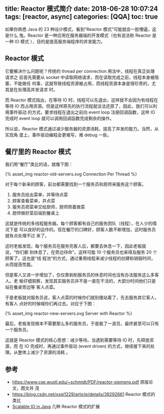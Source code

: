 title: Reactor 模式简介
date: 2018-06-28 10:07:24
tags: [reactor, async]
categories: [QQA]
toc: true
---

如果你熟悉 Java 的 23 种设计模式，看到“Reactor 模式”可能就会一脸懵逼，这是什么
鬼。Reactor 是一种应用在服务器端的开发模式（也有说法称 Reactor 是一种 IO 模式
），目的是提高服务端程序的并发能力。

## Reactor 模式

它要解决什么问题呢？传统的 thread per connection 用法中，线程在真正处理请求之
前首先需要从 socket 中读取网络请求，而在读取完成之前，线程本身被阻塞，不能做任
何事，这就导致线程资源被占用，而线程资源本身是很珍贵的，尤其是在处理高并发请求
时。

而 Reactor 模式指出，在等待 IO 时，线程可以先退出，这样就不会因为有线程在等待
IO 而占用资源。但是这样原先的执行流程就没法还原了，因此，我们可以利用事件驱动
的方式，要求线程在退出之前向 event loop 注册回调函数，这样 IO 完成时 event
loop 就可以调用回调函数完成剩余的操作。

所以说，Reactor 模式通过减少服务器的资源消耗，提高了并发的能力。当然，从实现角
度上，事件驱动编程会更难写，难 debug 一些。

## 餐厅里的 Reactor 模式

我们用“餐厅”类比的话，就像下图：

{% asset_img reactor-old-servers.svg Connection Per Thread %}

对于每个新来的顾客，前台都需要找到一个服务员和厨师来服务这个顾客。

1. 服务员给出菜单，并等待点菜
2. 顾客查看菜单，并点菜
3. 服务员把菜单交给厨师，厨师照着做菜
4. 厨师做好菜后端到餐桌上

这就是传统的多线程服务器。每个顾客都有自己的服务团队（线程），在人少的情况下是
可以良好的运作的。现在餐厅的口碑好，顾客人数不断增加，这时服务员就有点处理不过
来了。

这时老板发现，每个服务员在服务完客人后，都要去休息一下，因此老板就说，“你们都
别休息了，在旁边待命”。这样可能 10 个服务员也来得及服务 20 个顾客了。这也是“线
程池”的方式，通过重用线程来减少线程的创建和销毁时间，从而提高性能。

但是客人又进一步增加了，仅仅靠剥削服务员的休息时间也没有办法服务这么多客人。老
板仔细观察，发现其实服务员并不是一直在干活的，大部分时间他们只是站在餐桌旁边等
客人点菜。

于是老板就对服务员说，客人点菜的时候你们就别傻站着了，先去服务其它客人，有客人
点好的时候喊你们再过去。对应于下图：

{% asset_img reactor-new-servers.svg Server with Reactor %}

最后，老板发现根本不需要那么多的服务员，于是裁了一波员，最终甚至可以只有一个服务员。

这就是 Reactor 模式的核心思想：减少等待。当遇到需要等待 IO 时，先释放资源，而
在 IO 完成时，再通过事件驱动 (event driven) 的方式，继续接下来的处理。从整体上减少了资源的消耗
。


## 参考

- https://www.cse.wustl.edu/~schmidt/PDF/reactor-siemens.pdf 原版论文，图文并
    茂
- https://blog.csdn.net/xxqi1229/article/details/39292661 Reactor 模式的类比
- [Scalable IO in Java](http://www.cnblogs.com/luxiaoxun/p/4331110.html) 几种
    Reactor 模式的扩展
